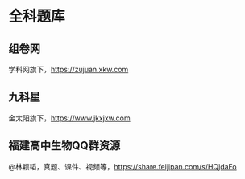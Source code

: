 # 全科题库

## 组卷网<!-- {docsify-ignore} -->

学科网旗下，https://zujuan.xkw.com  

## 九科星<!-- {docsify-ignore} -->

金太阳旗下，https://www.jkxjxw.com  

## 福建高中生物QQ群资源<!-- {docsify-ignore} -->

@林颖韬，真题、课件、视频等，https://share.feijipan.com/s/HQjdaFo
